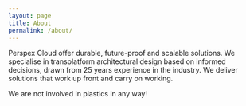 ```yaml
---
layout: page
title: About
permalink: /about/
---
```


Perspex Cloud offer durable, future-proof and scalable solutions.
  We specialise in transplatform architectural design based on informed decisions, drawn
  from 25 years experience in the industry. We deliver solutions that work up front and carry on working.
  
We are not involved in plastics in any way!
